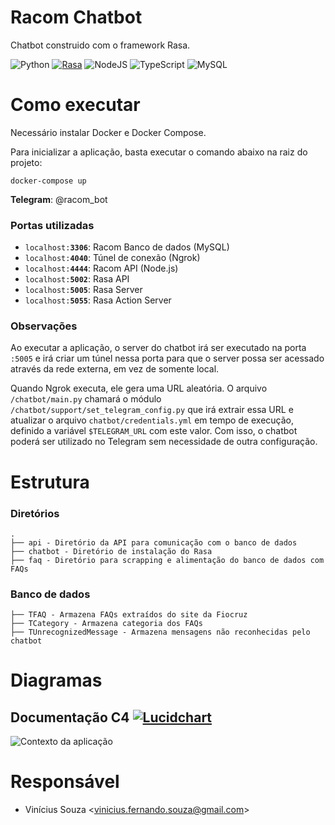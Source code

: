 # Racom Chatbot

Chatbot construido com o framework Rasa.

![Python](https://img.shields.io/badge/python-3670A0?logo=python&logoColor=ffdd54) [![Rasa](https://img.shields.io/badge/rasa-2.8.3-000000.svg?style=flat-square)](https://rasa.com/docs/rasa/) ![NodeJS](https://img.shields.io/badge/node.js-6DA55F?logo=node.js&logoColor=white) ![TypeScript](https://img.shields.io/badge/typescript-%23007ACC.svg?logo=typescript&logoColor=white) ![MySQL](https://img.shields.io/badge/mysql-%2300f.svg?logo=mysql&logoColor=white)

# Como executar

Necessário instalar Docker e Docker Compose.

Para inicializar a aplicação, basta executar o comando abaixo na raiz do projeto:

```properties
docker-compose up
```

**Telegram**: @racom_bot

### Portas utilizadas

- `localhost:`**`3306`**: Racom Banco de dados (MySQL)
- `localhost:`**`4040`**: Túnel de conexão (Ngrok)
- `localhost:`**`4444`**: Racom API (Node.js)
- `localhost:`**`5002`**: Rasa API
- `localhost:`**`5005`**: Rasa Server
- `localhost:`**`5055`**: Rasa Action Server

### Observações

Ao executar a aplicação, o server do chatbot irá ser executado na porta `:5005` e irá criar um túnel nessa porta para que o server possa ser acessado através da rede externa, em vez de somente local.

Quando Ngrok executa, ele gera uma URL aleatória. O arquivo `/chatbot/main.py` chamará o módulo `/chatbot/support/set_telegram_config.py` que irá extrair essa URL e atualizar o arquivo `chatbot/credentials.yml` em tempo de execução, definido a variável `$TELEGRAM_URL` com este valor. Com isso, o chatbot poderá ser utilizado no Telegram sem necessidade de outra configuração.

# Estrutura

### Diretórios

```
.
├── api - Diretório da API para comunicação com o banco de dados
├── chatbot - Diretório de instalação do Rasa
├── faq - Diretório para scrapping e alimentação do banco de dados com FAQs
```

### Banco de dados

```
├── TFAQ - Armazena FAQs extraídos do site da Fiocruz
├── TCategory - Armazena categoria dos FAQs
├── TUnrecognizedMessage - Armazena mensagens não reconhecidas pelo chatbot
```

# Diagramas

## Documentação C4 [![Lucidchart](https://img.shields.io/badge/↗-Lucidchart-f96b13.svg)](https://lucid.app/lucidchart/invitations/accept/inv_a4b4c484-ea60-4957-89d0-65f57f8f70cb?viewport_loc=-49%2C-59%2C2452%2C1140%2C0_0)

![Contexto da aplicação](https://i.imgur.com/KBTUrnk.png)

# Responsável

- Vinícius Souza <<vinicius.fernando.souza@gmail.com>>
